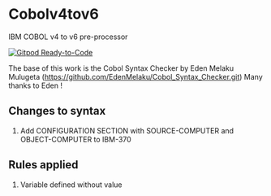 # Cobolv4tov6
IBM COBOL v4 to v6 pre-processor

[![Gitpod Ready-to-Code](https://img.shields.io/badge/Gitpod-Ready--to--Code-blue?logo=gitpod)](https://gitpod.io/from-referrer/)

The base of this work is the Cobol Syntax Checker by Eden Melaku Mulugeta (https://github.com/EdenMelaku/Cobol_Syntax_Checker.git)
Many thanks to Eden !

## Changes to syntax
1) Add CONFIGURATION SECTION with SOURCE-COMPUTER and OBJECT-COMPUTER to IBM-370


## Rules applied
1) Variable defined without value

